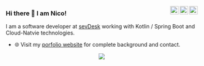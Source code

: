 
<a href="https://twitter.com/NicoWickersheim" target="_blank" rel="nofollow"><img align="right" alt="Nicos Twitter" width="22px" src="https://cdn.jsdelivr.net/npm/simple-icons@v3/icons/twitter.svg" /></a><a href="https://www.linkedin.com/in/nico-wickersheim/" target="_blank" rel="nofollow"><img align="right" alt="Nicos Linkdein" width="22px" src="https://cdn.jsdelivr.net/npm/simple-icons@v3/icons/linkedin.svg" /></a><a href="https://www.instagram.com/wickenico" target="_blank" rel="nofollow"><img align="right" alt="Nicos Insta" width="22px" src="https://cdn.jsdelivr.net/npm/simple-icons@v3/icons/instagram.svg" /></a>

### Hi there 👋 I am Nico!

I am a software developer at [sevDesk](https://sevdesk.de) working with Kotlin / Spring Boot and Cloud-Natvie technologies.

- 🌐 Visit my [porfolio website](https://nicowickersheim.dev) for complete background and contact.

<p align=center>  
  <img align=center src="https://github-readme-stats.vercel.app/api?username=wickenico&show_icons=true&title_color=00ffc2&bg_color=282e2f&icon_color=00ffc2&text_color=FFFFFF">
</p>

